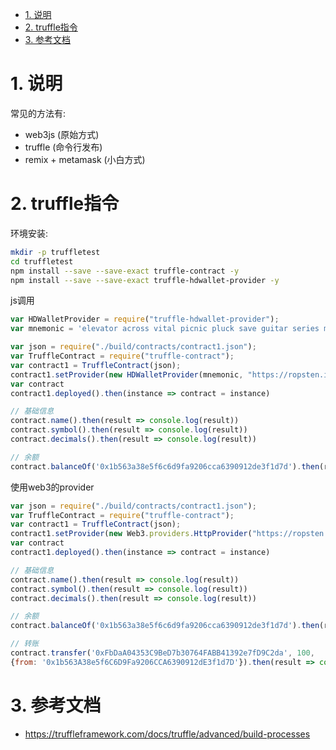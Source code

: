 <!-- TOC -->

- [1. 说明](#1-说明)
- [2. truffle指令](#2-truffle指令)
- [3. 参考文档](#3-参考文档)

<!-- /TOC -->


# 1. 说明

常见的方法有:

* web3js (原始方式)
* truffle (命令行发布)
* remix + metamask (小白方式)


# 2. truffle指令

环境安装:
```bash
mkdir -p truffletest
cd truffletest
npm install --save --save-exact truffle-contract -y
npm install --save --save-exact truffle-hdwallet-provider -y
```

js调用
```js
var HDWalletProvider = require("truffle-hdwallet-provider");
var mnemonic = 'elevator across vital picnic pluck save guitar series matter purse rude brave'

var json = require("./build/contracts/contract1.json");
var TruffleContract = require("truffle-contract");
var contract1 = TruffleContract(json);
contract1.setProvider(new HDWalletProvider(mnemonic, "https://ropsten.infura.io/v3/50a4afb18ee44d649ad9548c1828ca79"));
var contract
contract1.deployed().then(instance => contract = instance)

// 基础信息
contract.name().then(result => console.log(result))
contract.symbol().then(result => console.log(result))
contract.decimals().then(result => console.log(result))

// 余额
contract.balanceOf('0x1b563a38e5f6c6d9fa9206cca6390912de3f1d7d').then(result => console.log(result.toString()))
```

使用web3的provider
```js
var json = require("./build/contracts/contract1.json");
var TruffleContract = require("truffle-contract");
var contract1 = TruffleContract(json);
contract1.setProvider(new Web3.providers.HttpProvider("https://ropsten.infura.io/v3/50a4afb18ee44d649ad9548c1828ca79"));
var contract
contract1.deployed().then(instance => contract = instance)

// 基础信息
contract.name().then(result => console.log(result))
contract.symbol().then(result => console.log(result))
contract.decimals().then(result => console.log(result))

// 余额
contract.balanceOf('0x1b563a38e5f6c6d9fa9206cca6390912de3f1d7d').then(result => console.log(result.toString()))

// 转账
contract.transfer('0xFbDaA04353C9BeD7b30764FABB41392e7fD9C2da', 100, 
{from: '0x1b563A38e5f6C6D9Fa9206CCA6390912dE3f1d7D'}).then(result => console.log(result))
```


# 3. 参考文档

* https://truffleframework.com/docs/truffle/advanced/build-processes
